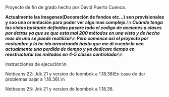 Proyecto de fin de grado hecho por David Puerto Cuenca.

****Actualmente las imagenes(Decoración de fondos etc...) son provisionales y soo una orientación para poder ver algo mas complejo.****\n
***Cuando tenga las vistas bastante definidas pasare todo el codigo de acciones a clases por detras ya que se que esta mal 200 métodos en una vista y de hecho mas de uno se puede reutilizar***\n
***Pero comence asi el proyecto por costumbre y lo he ido arrastrando hasta que me di cuenta lo veo actualmente una perdida de tiempo y ya dedicare tiempo en reestructurar los métodos en 4-5 clases controlador***\n

Instrucciones de ejecución:\n

Netbeans 22: Jdk 21 y version de loombok a 1.18.38(En caso de dar problemas bajar a 1.18.36).\n

Netbeans 25: Jdk 21 y version de loombok a 1.18.38.
